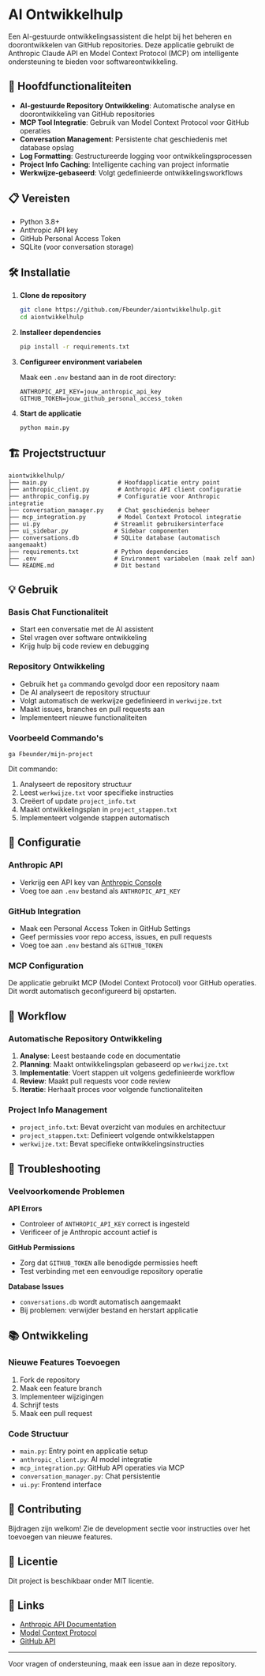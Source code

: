 # AI Ontwikkelhulp

Een AI-gestuurde ontwikkelingsassistent die helpt bij het beheren en doorontwikkelen van GitHub repositories. Deze applicatie gebruikt de Anthropic Claude API en Model Context Protocol (MCP) om intelligente ondersteuning te bieden voor softwareontwikkeling.

## 🚀 Hoofdfunctionaliteiten

- **AI-gestuurde Repository Ontwikkeling**: Automatische analyse en doorontwikkeling van GitHub repositories
- **MCP Tool Integratie**: Gebruik van Model Context Protocol voor GitHub operaties
- **Conversation Management**: Persistente chat geschiedenis met database opslag
- **Log Formatting**: Gestructureerde logging voor ontwikkelingsprocessen
- **Project Info Caching**: Intelligente caching van project informatie
- **Werkwijze-gebaseerd**: Volgt gedefinieerde ontwikkelingsworkflows

## 📋 Vereisten

- Python 3.8+
- Anthropic API key
- GitHub Personal Access Token
- SQLite (voor conversation storage)

## 🛠️ Installatie

1. **Clone de repository**
   ```bash
   git clone https://github.com/Fbeunder/aiontwikkelhulp.git
   cd aiontwikkelhulp
   ```

2. **Installeer dependencies**
   ```bash
   pip install -r requirements.txt
   ```

3. **Configureer environment variabelen**
   
   Maak een `.env` bestand aan in de root directory:
   ```env
   ANTHROPIC_API_KEY=jouw_anthropic_api_key
   GITHUB_TOKEN=jouw_github_personal_access_token
   ```

4. **Start de applicatie**
   ```bash
   python main.py
   ```

## 🏗️ Projectstructuur

```
aiontwikkelhulp/
├── main.py                    # Hoofdapplicatie entry point
├── anthropic_client.py        # Anthropic API client configuratie
├── anthropic_config.py        # Configuratie voor Anthropic integratie
├── conversation_manager.py    # Chat geschiedenis beheer
├── mcp_integration.py         # Model Context Protocol integratie
├── ui.py                     # Streamlit gebruikersinterface
├── ui_sidebar.py             # Sidebar componenten
├── conversations.db          # SQLite database (automatisch aangemaakt)
├── requirements.txt          # Python dependencies
├── .env                      # Environment variabelen (maak zelf aan)
└── README.md                 # Dit bestand
```

## 💡 Gebruik

### Basis Chat Functionaliteit
- Start een conversatie met de AI assistent
- Stel vragen over software ontwikkeling
- Krijg hulp bij code review en debugging

### Repository Ontwikkeling
- Gebruik het `ga` commando gevolgd door een repository naam
- De AI analyseert de repository structuur
- Volgt automatisch de werkwijze gedefinieerd in `werkwijze.txt`
- Maakt issues, branches en pull requests aan
- Implementeert nieuwe functionaliteiten

### Voorbeeld Commando's
```
ga Fbeunder/mijn-project
```

Dit commando:
1. Analyseert de repository structuur
2. Leest `werkwijze.txt` voor specifieke instructies
3. Creëert of update `project_info.txt`
4. Maakt ontwikkelingsplan in `project_stappen.txt`
5. Implementeert volgende stappen automatisch

## 🔧 Configuratie

### Anthropic API
- Verkrijg een API key van [Anthropic Console](https://console.anthropic.com/)
- Voeg toe aan `.env` bestand als `ANTHROPIC_API_KEY`

### GitHub Integration
- Maak een Personal Access Token in GitHub Settings
- Geef permissies voor repo access, issues, en pull requests
- Voeg toe aan `.env` bestand als `GITHUB_TOKEN`

### MCP Configuration
De applicatie gebruikt MCP (Model Context Protocol) voor GitHub operaties. Dit wordt automatisch geconfigureerd bij opstarten.

## 🔄 Workflow

### Automatische Repository Ontwikkeling
1. **Analyse**: Leest bestaande code en documentatie
2. **Planning**: Maakt ontwikkelingsplan gebaseerd op `werkwijze.txt`
3. **Implementatie**: Voert stappen uit volgens gedefinieerde workflow
4. **Review**: Maakt pull requests voor code review
5. **Iteratie**: Herhaalt proces voor volgende functionaliteiten

### Project Info Management
- `project_info.txt`: Bevat overzicht van modules en architectuur
- `project_stappen.txt`: Definieert volgende ontwikkelstappen
- `werkwijze.txt`: Bevat specifieke ontwikkelingsinstructies

## 🐛 Troubleshooting

### Veelvoorkomende Problemen

**API Errors**
- Controleer of `ANTHROPIC_API_KEY` correct is ingesteld
- Verificeer of je Anthropic account actief is

**GitHub Permissions**
- Zorg dat `GITHUB_TOKEN` alle benodigde permissies heeft
- Test verbinding met een eenvoudige repository operatie

**Database Issues**
- `conversations.db` wordt automatisch aangemaakt
- Bij problemen: verwijder bestand en herstart applicatie

## 📚 Ontwikkeling

### Nieuwe Features Toevoegen
1. Fork de repository
2. Maak een feature branch
3. Implementeer wijzigingen
4. Schrijf tests
5. Maak een pull request

### Code Structuur
- `main.py`: Entry point en applicatie setup
- `anthropic_client.py`: AI model integratie
- `mcp_integration.py`: GitHub API operaties via MCP
- `conversation_manager.py`: Chat persistentie
- `ui.py`: Frontend interface

## 🤝 Contributing

Bijdragen zijn welkom! Zie de development sectie voor instructies over het toevoegen van nieuwe features.

## 📄 Licentie

Dit project is beschikbaar onder MIT licentie.

## 🔗 Links

- [Anthropic API Documentation](https://docs.anthropic.com/)
- [Model Context Protocol](https://modelcontextprotocol.io/)
- [GitHub API](https://docs.github.com/en/rest)

---

Voor vragen of ondersteuning, maak een issue aan in deze repository.